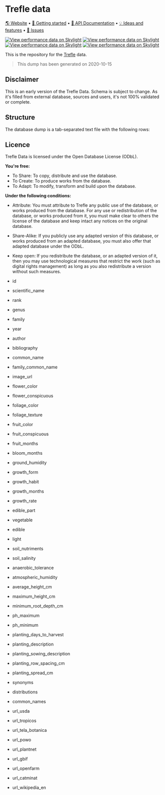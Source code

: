 # Trefle data

[🌎 Website](https://trefle.io) • [🚀 Getting started](https://docs.trefle.io) • [📖 API Documentation](https://docs.trefle.io/reference) • [💡 Ideas and features](https://github.com/orgs/treflehq/projects/3) • [🐛 Issues](https://github.com/orgs/treflehq/projects/2)

[![View performance data on Skylight](https://badges.skylight.io/status/nz7MAOv6K6ra.svg)](https://oss.skylight.io/app/applications/nz7MAOv6K6ra) [![View performance data on Skylight](https://badges.skylight.io/rpm/nz7MAOv6K6ra.svg)](https://oss.skylight.io/app/applications/nz7MAOv6K6ra) [![View performance data on Skylight](https://badges.skylight.io/problem/nz7MAOv6K6ra.svg)](https://oss.skylight.io/app/applications/nz7MAOv6K6ra) [![View performance data on Skylight](https://badges.skylight.io/typical/nz7MAOv6K6ra.svg)](https://oss.skylight.io/app/applications/nz7MAOv6K6ra)

This is the repository for the [Trefle](https://trefle.io) data.

> This dump has been generated on 2020-10-15

## Disclaimer

This is an early version of the Trefle Data. Schema is subject to change. As it's filled from external database, sources and users, it's not 100% validated or complete.

## Structure

The database dump is a tab-separated text file with the following rows:

## Licence

Trefle Data is licensed under the Open Database License (ODbL).

**You're free:**

- To Share: To copy, distribute and use the database.
- To Create: To produce works from the database.
- To Adapt: To modify, transform and build upon the database.

**Under the following conditions:**

- Attribute: You must attribute to Trefle any public use of the database, or works produced from the database. For any use or redistribution of the database, or works produced from it, you must make clear to others the license of the database and keep intact any notices on the original database.
- Share-Alike: If you publicly use any adapted version of this database, or works produced from an adapted database, you must also offer that adapted database under the ODbL.
- Keep open: If you redistribute the database, or an adapted version of it, then you may use technological measures that restrict the work (such as digital rights management) as long as you also redistribute a version without such measures.

- id
- scientific_name
- rank
- genus
- family
- year
- author
- bibliography
- common_name
- family_common_name
- image_url
- flower_color
- flower_conspicuous
- foliage_color
- foliage_texture
- fruit_color
- fruit_conspicuous
- fruit_months
- bloom_months
- ground_humidity
- growth_form
- growth_habit
- growth_months
- growth_rate
- edible_part
- vegetable
- edible
- light
- soil_nutriments
- soil_salinity
- anaerobic_tolerance
- atmospheric_humidity
- average_height_cm
- maximum_height_cm
- minimum_root_depth_cm
- ph_maximum
- ph_minimum
- planting_days_to_harvest
- planting_description
- planting_sowing_description
- planting_row_spacing_cm
- planting_spread_cm
- synonyms
- distributions
- common_names
- url_usda
- url_tropicos
- url_tela_botanica
- url_powo
- url_plantnet
- url_gbif
- url_openfarm
- url_catminat
- url_wikipedia_en
